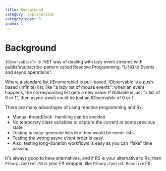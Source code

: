 ```yaml
---
title: Background
category: Explanations
categoryindex: 3
index: 1
---
```


# Background

`IObservable<T>` is .NET way of dealing with lazy event streams with publish/subscribe-pattern called Reactive Programming, "LINQ to Events and async operations".

Where a standard list (IEnumerable) is pull-based, IObservable is a push-based (infinite) list, like "a lazy list of mouse events": when an event happens, the corresponding list gets a new value.
If Nullable is just "a list of 0 or 1", then async-await could be just an IObservable of 0 or 1.

There are many advantages of using reactive programming and Rx:

- Manual thread/lock -handling can be avoided
- No temporary class variables to capture the current or some previous state 
- Testing is easy: generate lists like they would be event-lists. 
- Testing the wrong async event order is easy. 
- Also, testing long-duration workflows is easy as you can "fake" time passing

It's always good to have alternatives, and if R3 is your alternative to Rx, then `FSharp.Control.R3` is your F# wrapper, like `FSharp.Control.Reactive` F#.
